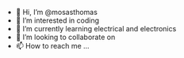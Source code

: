 - 👋 Hi, I’m @mosasthomas
- 👀 I’m interested in coding
- 🌱 I’m currently learning electrical and electronics
- 💞️ I’m looking to collaborate on 
- 📫 How to reach me ...

<!---
mosasthomas/mosasthomas is a ✨ special ✨ repository because its `README.md` (this file) appears on your GitHub profile.
You can click the Preview link to take a look at your changes.
--->

